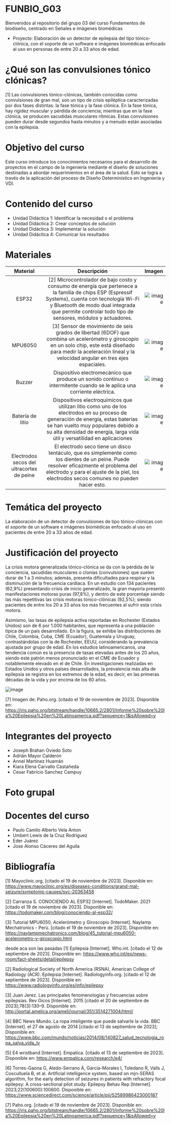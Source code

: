 # FUNBIO_G03
Bienvenidos al repositorio del grupo 03 del curso Fundamentos de biodiseño, centrado en Señales e imágenes biomédicas
+ Proyecto: Elaboración de un detector de epilepsia del tipo tónico-clónica, con el soporte de un software e imágenes biomédicas enfocado al uso en personas de entre 20 a 33 años de edad.

# ¿Qué son las convulsiones tónico clónicas?
[1] Las convulsiones tónico-clónicas, también conocidas como convulsiones de gran mal, son un tipo de crisis epiléptica caracterizadas por dos fases distintas: la fase tónica y la fase clónica. En la fase tónica, hay rigidez muscular y pérdida de conciencia; mientras que en la fase clónica, se producen sacudidas musculares rítmicas. Estas convulsiones pueden durar desde segundos hasta minutos y a menudo están asociadas con la epilepsia.

# Objetivo del curso
Este curso introduce los conocimientos necesarios para el desarrollo de proyectos en el campo de la ingeniería mediante el diseño de soluciones destinadas a abordar requerimientos en el área de la salud. Esto se logra a través de la aplicación del proceso de Diseño Determinístico en Ingeniería y VDI.

# Contenido del curso 
+ Unidad Didáctica 1: Identificar la necesidad o el problema
+ Unidad Didáctica 2: Crear conceptos de solución
+ Unidad Didáctica 3: Implementar la solución
+ Unidad Didáctica 4: Comunicar los resultados

# Materiales
| Material | Descripción | Imagen |
| :---:  |     :---:      |          ---: |
| ESP32   | [2] Microcontrolador de bajo costo y consumo de energía que pertenece a la familia de chips ESP (Espressif Systems), cuenta con tecnología Wi-Fi y Bluetooth de modo dual integrada que permite controlar todo tipo de sensores, módulos y actuadores.   | ![image](https://github.com/JosephOviedo/Proyecto_de_Funbio/assets/143360320/7a01fb53-77f7-4508-b414-ce4de92cb7dc)  |
| MPU6050     | [3] Sensor de movimiento de seis grados de libertad (6DOF) que combina un acelerómetro y giroscopio en un solo chip, este está diseñado para medir la aceleración lineal y la velocidad angular en tres ejes espaciales.      | ![image](https://github.com/JosephOviedo/Proyecto_de_Funbio/assets/143360320/bf56bb37-f404-41f2-a6c4-8d3f6d2c2a11)|
| Buzzer | Dispositivo electromecánico que produce un sonido continuo o intermitente cuando se le aplica una corriente eléctrica. | ![image](https://github.com/JosephOviedo/Proyecto_de_Funbio/assets/143360320/60b4de44-b8a2-4308-8791-24c1bbeec786) |
| Batería de litio |  Dispositivos electroquímicos que utilizan litio como uno de los electrodos en su proceso de generación de energía, estas baterías se han vuelto muy populares debido a su alta densidad de energía, larga vida útil y versatilidad en aplicaciones | ![image](https://github.com/JosephOviedo/Proyecto_de_Funbio/assets/143360320/34aaf2b7-bc3b-4170-b106-2b2e621b7396) |
| Electrodos secos del ultracortex de peine | El electrodo seco tiene un disco tentáculo, que es simplemente como los dientes de un peine. Puede resolver eficazmente el problema del electrodo y para el ajuste de la piel, los electrodos secos comunes no pueden hacer esto. | ![image](https://github.com/JosephOviedo/Proyecto_de_Funbio/assets/143360320/835c7c2f-9bf1-42d8-b345-1d10923994e5) |


# Temática del proyecto
La elaboración de un detector de convulsiones de tipo tónico-clónicas con el soporte de un software e imágenes biomédicas enfocado al uso en pacientes de entre 20 a 33 años de edad.

# Justificación del proyecto
La crisis motora generalizada tónico-clónica se da con la pérdida de la conciencia, sacudidas musculares o clonías (convulsiones) que suelen durar de 1 a 3 minutos; además, presenta dificultades para respirar y la disminución de la frecuencia cardiaca. En un estudio con 134 pacientes (62,9%) presentando crisis de inicio generalizado, la gran mayoría presentó manifestaciones motoras puras (97,8%), y dentro de este porcentaje siendo las más repetitivas las crisis motoras tónico-clónicas (92,5%); siendo pacientes de entre los 20 a 33 años los más frecuentes al sufrir esta crisis motora. 

Asimismo, las tasas de epilepsia activa reportadas en Rochester (Estados Unidos) son de 6 por 1.000 habitantes, que representa a una población típica de un país desarrollado. En la figura, se exhibe las distribuciones de Chile, Colombia, Cuba, CME (Ecuador), Guatemala y Uruguay, contrastándolas con la de Rochester, EEUU, considerando la prevalencia ajustada por grupo de edad. En los estudios latinoamericanos, una tendencia común es la presencia de tasas elevadas antes de los 20 años, siendo este patrón menos pronunciado en el CME de Ecuador y notablemente elevado en el de Chile. En investigaciones realizadas en Estados Unidos y otros países desarrollados, la prevalencia más alta de epilepsia se registra en los extremos de la edad, es decir, en las primeras décadas de la vida y por encima de los 60 años.

![image](https://github.com/JosephOviedo/Proyecto_de_Funbio/assets/143360320/76619cd9-7b07-4eac-ad94-43035dbe9ce7)

[7] Imagen de: Paho.org. [citado el 19 de noviembre de 2023]. Disponible en: https://iris.paho.org/bitstream/handle/10665.2/2801/Informe%20sobre%20la%20Epilepsia%20en%20Latinoamerica.pdf?sequence=1&isAllowed=y


# Integrantes del proyecto
+ Joseph Brahan Oviedo Soto
+ Adrián Mayor Calderón
+ Annel Martínez Huamán
+ Kiara Elena Carvallo Castañeda
+ Cesar Fabricio Sanchez Campuy

# Foto grupal

# Docentes del curso
- Paulo Camilo Alberto Vela Anton
- Umbert Lewis de la Cruz Rodriguez
- Eder Juárez
- Jose Alonso Cáceres del Aguila

# Bibliografía
[1] Mayoclinic.org. [citado el 19 de noviembre de 2023]. Disponible en: https://www.mayoclinic.org/es/diseases-conditions/grand-mal-seizure/symptoms-causes/syc-20363458

[2] Carranza S. CONOCIENDO AL ESP32 [Internet]. TodoMaker. 2021 [citado el 19 de noviembre de 2023]. Disponible en: https://todomaker.com/blog/conociendo-al-esp32/

[3] Tutorial MPU6050, Acelerómetro y Giroscopio [Internet]. Naylamp Mechatronics - Perú. [citado el 19 de noviembre de 2023]. Disponible en: https://naylampmechatronics.com/blog/45_tutorial-mpu6050-acelerometro-y-giroscopio.html



desde aca son las pasadas 
[1] Epilepsia [Internet]. Who.int. [citado el 12 de septiembre de 2023]. Disponible en: https://www.who.int/es/news-room/fact-sheets/detail/epilepsy

[2] Radiological Society of North America (RSNA), American College of Radiology (ACR). Epilepsia [Internet]. Radiologyinfo.org. [citado el 12 de septiembre de 2023]. Disponible en: https://www.radiologyinfo.org/es/info/epilepsy

[3] Juan Jerez. Las principales fenomenologías y frecuencias sobre epilepsias. Rev Gicos [Internet]. 2015 [citado el 20 de septiembre de 2023];78(3):130–9. Disponible en: http://portal.amelica.org/ameli/journal/351/3514271004/html/

[4] BBC News Mundo. La ropa inteligente que puede salvarle la vida. BBC [Internet]. el 27 de agosto de 2014 [citado el 13 de septiembre de 2023]; Disponible en: https://www.bbc.com/mundo/noticias/2014/08/140827_salud_tecnologia_ropa_salva_vida_lv

[5] E4 wristband [Internet]. Empatica. [citado el 13 de septiembre de 2023]. Disponible en: https://www.empatica.com/research/e4/

[6] Torres-Gaona G, Aledo-Serrano Á, García-Morales I, Toledano R, Valls J, Cosculluela B, et al. Artificial intelligence system, based on mjn-SERAS algorithm, for the early detection of seizures in patients with refractory focal epilepsy: A cross-sectional pilot study. Epilepsy Behav Rep [Internet]. 2023;22(100600):100600. Disponible en: https://www.sciencedirect.com/science/article/pii/S2589986423000187

[7] Paho.org. [citado el 19 de noviembre de 2023]. Disponible en: https://iris.paho.org/bitstream/handle/10665.2/2801/Informe%20sobre%20la%20Epilepsia%20en%20Latinoamerica.pdf?sequence=1&isAllowed=y
